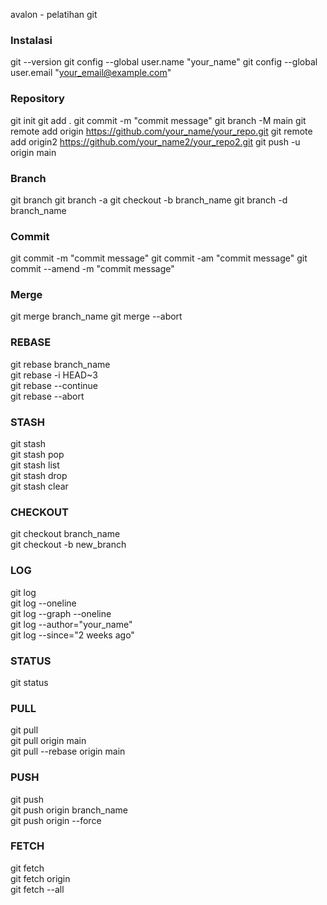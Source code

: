 avalon - pelatihan git

### Instalasi

git --version
git config --global user.name "your_name"
git config --global user.email "your_email@example.com"

### Repository

git init
git add .
git commit -m "commit message"
git branch -M main
git remote add origin https://github.com/your_name/your_repo.git
git remote add origin2 https://github.com/your_name2/your_repo2.git
git push -u origin main

### Branch

git branch
git branch -a
git checkout -b branch_name
git branch -d branch_name

### Commit

git commit -m "commit message"
git commit -am "commit message"
git commit --amend -m "commit message"

### Merge

git merge branch_name
git merge --abort

### REBASE

git rebase branch_name  
git rebase -i HEAD~3  
git rebase --continue  
git rebase --abort

### STASH

git stash  
git stash pop  
git stash list  
git stash drop  
git stash clear

### CHECKOUT

git checkout branch_name  
git checkout -b new_branch

### LOG

git log  
git log --oneline  
git log --graph --oneline  
git log --author="your_name"  
git log --since="2 weeks ago"

### STATUS

git status

### PULL

git pull  
git pull origin main  
git pull --rebase origin main

### PUSH

git push  
git push origin branch_name  
git push origin --force

### FETCH

git fetch  
git fetch origin  
git fetch --all
